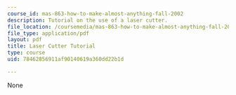 ```yaml
---
course_id: mas-863-how-to-make-almost-anything-fall-2002
description: Tutorial on the use of a laser cutter.
file_location: /coursemedia/mas-863-how-to-make-almost-anything-fall-2002/78462856911af90140619a360dd22b1d_tutorial.pdf
file_type: application/pdf
layout: pdf
title: Laser Cutter Tutorial
type: course
uid: 78462856911af90140619a360dd22b1d

---
```

None
